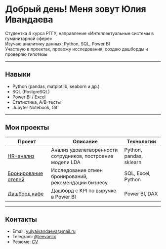 # Добрый день! Меня зовут Юлия Ивандаева

Студентка 4 курса РГГУ, направление «Интеллектуальные системы в гуманитарной сфере»  
Изучаю аналитику данных: Python, SQL, Power BI  
Участвую в проектах, провожу исследования, создаю дашборды и проверяю гипотезы

---

## Навыки

- Python (pandas, matplotlib, seaborn и др.)
- SQL (PostgreSQL)
- Power BI / Excel
- Статистика, A/B-тесты
- Jupyter Notebook, Git

---

## Мои проекты

| Проект | Описание | Технологии |
|--------|----------|------------|
| [HR-анализ](https://github.com/your_username/hr-analysis-project) | Анализ удовлетворенности сотрудников, построение модели LDA | Python, pandas, sklearn |
| [Бронирование отелей]((https://github.com/yulyaiv/hotel-booking-analysis)) | Исследование отмен бронирований, рекомендации бизнесу | SQL, Excel, Python |
| [Дашборд кафе](https://github.com/...) | Дашборд с KPI по выручке в Power BI | Power BI, DAX |

---

## Контакты

- Email: yulyaivandaeva@mail.ru  
- Telegram: [@leevanlix](https://t.me/leevanlix)  
- Резюме: [CV](https://drive.google.com/file/d/1KtyBV55Oi3XZB6ATJxH2Z5RgLrLy4wGq/view?usp=sharing)

